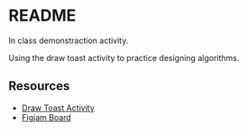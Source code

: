 # README

In class demonstraction activity. 

Using the draw toast activity to practice designing algorithms.

## Resources
- [Draw Toast Activity](https://gamestorming.com/draw-toast/)
- [Figjam Board](https://www.figma.com/board/YOHxpwtQDIbibsTwWvzPvT/Draw-Toast?node-id=0-1&t=euZn62iKDGfx3xwM-1)
